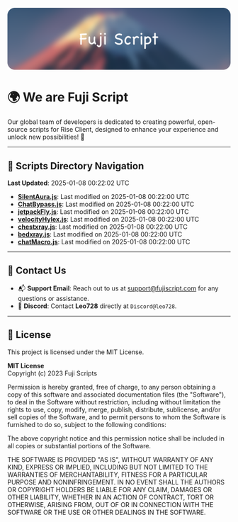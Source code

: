 ![Banner](.github/b.webp)

# 🌍 **We are Fuji Script**

Our global team of developers is dedicated to creating powerful, open-source scripts for Rise Client, designed to enhance your experience and unlock new possibilities! 🌟

---
<!-- SCRIPTS_NAVIGATION_START -->
## 📂 **Scripts Directory Navigation**

**Last Updated**: 2025-01-08 00:22:02 UTC

- **[SilentAura.js](scripts/SilentAura.js)**: Last modified on 2025-01-08 00:22:00 UTC
- **[ChatBypass.js](scripts/ChatBypass.js)**: Last modified on 2025-01-08 00:22:00 UTC
- **[jetpackFly.js](scripts/jetpackFly.js)**: Last modified on 2025-01-08 00:22:00 UTC
- **[velocityHylex.js](scripts/velocityHylex.js)**: Last modified on 2025-01-08 00:22:00 UTC
- **[chestxray.js](scripts/chestxray.js)**: Last modified on 2025-01-08 00:22:00 UTC
- **[bedxray.js](scripts/bedxray.js)**: Last modified on 2025-01-08 00:22:00 UTC
- **[chatMacro.js](scripts/chatMacro.js)**: Last modified on 2025-01-08 00:22:00 UTC

<!-- SCRIPTS_NAVIGATION_END -->

---

## 💬 **Contact Us**  
- 📬 **Support Email**: Reach out to us at [support@fujiscript.com](mailto:support@fujiscript.com) for any questions or assistance.  
- 💬 **Discord**: Contact **Leo728** directly at `Discord@leo728`.

---

## 📜 **License**

This project is licensed under the MIT License.  

**MIT License**  
Copyright (c) 2023 Fuji Scripts  

Permission is hereby granted, free of charge, to any person obtaining a copy of this software and associated documentation files (the "Software"), to deal in the Software without restriction, including without limitation the rights to use, copy, modify, merge, publish, distribute, sublicense, and/or sell copies of the Software, and to permit persons to whom the Software is furnished to do so, subject to the following conditions:  

The above copyright notice and this permission notice shall be included in all copies or substantial portions of the Software.  

THE SOFTWARE IS PROVIDED "AS IS", WITHOUT WARRANTY OF ANY KIND, EXPRESS OR IMPLIED, INCLUDING BUT NOT LIMITED TO THE WARRANTIES OF MERCHANTABILITY, FITNESS FOR A PARTICULAR PURPOSE AND NONINFRINGEMENT. IN NO EVENT SHALL THE AUTHORS OR COPYRIGHT HOLDERS BE LIABLE FOR ANY CLAIM, DAMAGES OR OTHER LIABILITY, WHETHER IN AN ACTION OF CONTRACT, TORT OR OTHERWISE, ARISING FROM, OUT OF OR IN CONNECTION WITH THE SOFTWARE OR THE USE OR OTHER DEALINGS IN THE SOFTWARE.  
